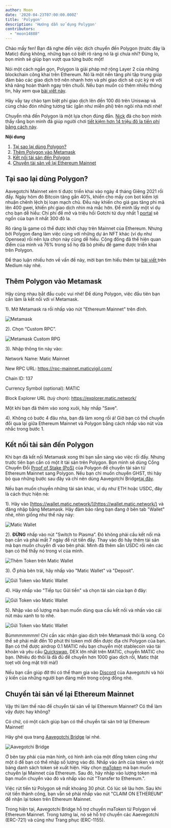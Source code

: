 ```yaml
---
author: Moon
date: '2020-04-23T07:00:00.000Z'
title: 'Polygon'
description: 'Hướng dẫn sử dụng Polygon'
contributors:
  - "moon14888"
---
```


Chào mấy fen! Bạn đã nghe đến việc dịch chuyển đến Polygon (trước đây là Matic) đúng không, những bạn có biết rõ ràng nó là gì chưa nhỉ? Đừng lo, bọn mình sẽ giúp bạn vượt qua từng bước một!

Nói một cách ngắn gọn, Polygon là giải pháp mở rộng Layer 2 của những blockchain công khai trên Ethereum. Nó là một nền tảng phi tập trung giúp đảm bảo các giao dịch trở nên nhanh hơn và phí giao dịch sẽ cực kỳ rẻ với khả năng hoàn thành ngay trên chuỗi. Nếu bạn muốn có thêm nhiều thông tin, hãy xem qua [bài viết này](https://medium.com/matic-network/what-is-matic-network-466a2c493ae1).

Hãy vẫy tay chào tạm biệt phí giao dịch lên đến 100 đô trên Uniswap và cùng chào đón những tương tác (gần như miễn phí) trên ngôi nhà mới nhé!

Chuyển nhà đến Polygon là một lựa chọn đúng đắn. [Nick](/team#nick-mudge) đã cho bọn mình thấy rằng bọn mình đã giúp người chơi [tiết kiệm hơn 14 triệu đô la tiền phí bằng cách này](https://twitter.com/mudgen/status/1372245486535639040).

<div class="contentsBox">

**Nội dung**

<ol>
<li><a href=#why-polygon->Tại sao lại dùng Polygon?</a></li>
<li><a href=#adding-polygon-to-your-metamask>Thêm Polygon vào Metamask</a></li>
<li><a href=#bridging-assets-to-polygon>Kết nối tài sản đến Polygon</a></li>
<li><a href=#bridging-assets-back-to-ethereum-mainnet>Chuyển tài sản về lại Ethereum Mainnet</a></li>
</ol>

</div>

## Tại sao lại dùng Polygon?

Aavegotchi Mainnet xém tí được triển khai vào ngày 4 tháng Giêng 2021 rồi đấy. Ngày hôm đó Bitcoin tăng gần 40%, khiến cho mấy con bot kiếm lợi nhuận chênh lệch bị loạn mạch chủ. Đều này khiến cho giá gas tăng phi mã lên 400 gwei, khiến phí giao dịch nhìn mà mắc hờn. Để mình lấy một ví dụ cho bạn dễ hiểu: Chi phí để mở và triệu hồi Gotchi từ duy nhất 1 [portal](/portals) sẽ ngốn của bạn ít nhất 300 đô la.

Rõ ràng là game có thể được khởi chạy trên Mainnet của Ethereum. Nhưng bởi Polygon đang làm việc cùng với những dự án NFT khác (ví dụ như Opensea) rồi nên lựa chọn này cũng dễ hiểu. Cộng đồng đã thể hiện quan điểm của mình và 76% trong số họ đã bỏ phiếu để game được triển khai trên Polygon.

Để thao luận nhiều hơn về vấn đề này, mời bạn tìm hiểu thêm tại [bài viết ](https://aavegotchi.medium.com/why-aavegotchi-chose-polygon-356238977fb2) trên Medium này nhé.

## Thêm Polygon vào Metamask

Hãy cùng nhau bắt đầu cuộc vui nhé! Để dùng Polygon, việc đầu tiên bạn cần làm là kết nối với ví Metamask.

1). Mở Metamask ra rồi nhấp vào nút "Ethereum Mainnet" trên đỉnh.

<img class = "bodyImage" src = "/polygon/metamask.png" alt = "Metamask" />

2). Chọn “Custom RPC”.

<img class = "bodyImage" src = "/polygon/metamask-custom-RPC.png" alt = "Metamask Custom RPG" />

3). Nhập thông tin này vào:

Network Name: Matic Mainnet

New RPC URL: https://rpc-mainnet.maticvigil.com/

Chain ID: 137

Currency Symbol (optional): MATIC

Block Explorer URL (tuỳ chọn): https://explorer.matic.network/

Một khi bạn đã thêm vào xong xuôi, hãy nhấp "Save".

4). Không có bước 4 đâu nha, bạn đã làm xong rồi á! Giờ bạn có thể chuyển đổi qua lại giữa Ethereum Mainnet và Polygon bằng cách nhấp vào nút vừa nhắc trong bước 1.

## Kết nối tài sản đến Polygon
Khi bạn đã kết nối Metamask xong thì bạn sẵn sàng vào việc rồi đấy. Nhưng trước tiên bạn cần có một ít tài sản trên Polygon. Bọn mình sẽ dùng Cổng Chuyển Đổi [Proof of Stake (PoS)](/glossary#proof-of-stake) của Polygon để chuyển tài sản từ Ethereum Mainnet sang Polygon. Nếu bạn chỉ muốn chuyển GHST, thì hãy bỏ qua những bước sau đây và chỉ nên dùng Aavegotchi Bridge[tại đây](https://aavegotchi.com/bridge).

Nếu bạn muốn chuyển những tài sản khác, ví dụ như ETH hoặc USDC, đây là cách thực hiện nè:

1). Hãy vào [https://wallet.matic.network/](https://wallet.matic.network/) và đăng nhập bằng Metamask. Hãy đảm bảo rằng bạn đang ở bên tab "Wallet" nhé, nhìn giống như thế này này:

<img class = "bodyImage" src = "/polygon/matic-wallet.png" alt = "Matic Wallet" />

2). **ĐỪNG** nhấp vào nút "Switch to Plasma”. Đó không phải cầu kết nối mà bạn cần và phải mất 7 ngày để rút tiền đấy. Thay vào đó hãy thêm tài sản mà bạn muốn chuyển đi vào bên phải. Mình đã thêm sẵn USDC rồi nên các bạn có thể thấy nó trong ví của mình.

<img class = "bodyImage" src = "/polygon/matic-wallet-add-token.png" alt = "Thêm Token trên Matic Wallet" />

3). Ở phía bên trái, hãy nhấp vào "Matic Wallet" và "Deposit".

<img class = "bodyImage" src = "/polygon/matic-wallet-deposit.png" alt = "Gửi Token vào Matic Wallet" />

4). Hãy nhấp vào "Tiếp tục Gửi tiền" và chọn tài sản của bạn ở đây:

<img class = "bodyImage" src = "/polygon/matic-wallet-deposit2.png" alt = "Gửi Token vào Matic Wallet" />

5). Nhập vào số lượng mà bạn muốn dùng qua cầu kết nối và nhấn vào cái nút màu xanh to to nhé.

<img class = "bodyImage" src = "/polygon/matic-wallet-deposit3.png" alt = "Gửi Token vào Matic Wallet" />

Bùmmmmmmm! Chỉ cần xác nhận giao dịch trên Metamask thôi là xong. Có thể sẽ phải mất đến 10 phút thì token mới đến được địa chỉ Polygon của bạn. Bạn có thể được airdrop 0.1 MATIC nếu bạn chuyển một stablecoin vào tài khoản và yêu cầu [Quickswap](https://quickswap.exchange/), DEX lớn nhất trên MATIC, chuyển MATIC cho bạn. (Nhiêu đó thôi là đã đủ để chuyển hơn 1000 giao dịch rồi, Matic thật toẹt vời ông mặt trời mà!)

Nếu bạn cần giúp đỡ thì có thể tham gia vào [Discord](https://discord.com/invite/rttCTkZ) của Aavegotchi và hỏi ý kiến của những người bạn đáng mến trong cộng đồng nhé.

## Chuyển tài sản về lại Ethereum Mainnet

Vậy thì làm thế nào để chuyển tài sản về lại Ethereum Mainnet? Có thể làm vậy được hay không?

Có chứ, có một cách giúp bạn có thể chuyển tài sản trở lại Ethereum Mainnet!

Hãy ghé qua trang [Aavegotchi Bridge](https://aavegotchi.com/bridge) lại nhé.

<img class = "bodyImage" src = "/polygon/bridge-to-matic.png" alt = "Aavegotchi Bridge" />

Ở bên tay phải của màn hình, có hình ảnh của một đồng token cũng như một ô để bạn có thể nhập số lượng vào đó. Nhấp vào ảnh của token và một bảng danh sách token sẽ xuất hiện. Hãy chọn [maToken](/matokens) mà bạn muốn chuyển lại Mainnet của Ethereum. Sau đó, hãy nhập vào lượng token mà bạn muốn chuyển vào đó và nhấp vào nút "Transfer to Ethereum.".

Việc rút tiền từ Polygon sẽ mất khoảng 30 phút. Có lúc sẽ lâu hơn. Sau khi rút tiền thành công, bạn vẫn sẽ phải nhấp vào nút "CLAIM ON ETHEREUM" để nhận lại token trên Ethereum Mainnet.

Trong hiện tại, Aavegotchi Bridge hỗ trợ chuyển maToken từ Polygon về Ethereum Mainnet. Trong tương lai, nó sẽ hỗ trợ chuyển các Aaevegotchi (ERC-721) và cũng như Trang phục (ERC-1155).